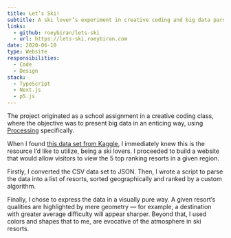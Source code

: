 ```yaml
---
title: Let’s Ski!
subtitle: A ski lover’s experiment in creative coding and big data parsing.
links:
  - github: roeybiran/lets-ski
  - url: https://lets-ski.roeybiran.com
date: 2020-06-10
type: Website
responsibilities:
  - Code
  - Design
stack:
  - TypeScript
  - Next.js
  - p5.js
---
```


The project originated as a school assignment in a creative coding class, where the objective was to present big data in an enticing way, using [Processing](https://processing.org) specifically.

When I found [this data set from Kaggle](https://www.kaggle.com/beaubellamy/ski-resorts), I immediately knew this is the resource I’d like to utilize, being a ski lovers. I proceeded to build a website that would allow visitors to view the 5 top ranking resorts in a given region.

Firstly, I converted the CSV data set to JSON. Then, I wrote a script to parse the data into a list of resorts, sorted geographically and ranked by a custom algorithm.

Finally, I chose to express the data in a visually pure way. A given resort’s qualities are highlighted by mere geometry — for example, a destination with greater average difficulty will appear sharper. Beyond that, I used colors and shapes that to me, are evocative of the atmosphere in ski resorts.
